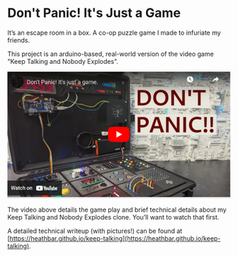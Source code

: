 # Don't Panic! It's Just a Game

It’s an escape room in a box. A co-op puzzle game I made to infuriate my friends.

This project is an arduino-based, real-world version of the video game "Keep Talking and Nobody Explodes".

[![YouTube Video Demonstration](docs/images/video-thumbnail.png)](https://www.youtube.com/watch?v=scMQZVPicUo)


The video above details the game play and brief technical details about my Keep Talking and Nobody Explodes clone. You’ll want to watch that first. 

A detailed technical writeup (with pictures!) can be found at [https://heathbar.github.io/keep-talking](https://heathbar.github.io/keep-talking).